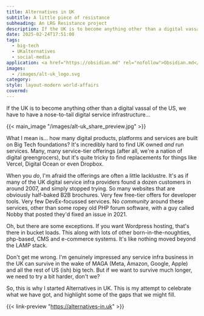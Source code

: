 ```yaml
---
title: Alternatives in UK
subtitle: A little piece of resistance
subheading: An LRG Resistance project
description: If the UK is to become anything other than a digital vassal of the US, we have to have a nose-to-tail digital service infrastructure
date: 2025-02-24T17:51:00
tags:
  - big-tech
  - UKalternatives
  - social-media
application: <a href="https://obsidian.md" rel="nofollow">Obsidian.md</a>
images:
  - /images/alt-uk_logo.svg
category: 
style: layout-modern world-affairs
covermd:
---
```

If the UK is to become anything other than a digital vassal of the US, we have to have a nose-to-tail digital service infrastructure...

{{< main_image "/images/alt-uk_share_preview.jpg" >}}

What I mean is... how many digital products, platforms and services are built on Big Tech foundations? It's incredibly hard to find UK owned _and_ run services. Many, many service-tier offerings (after all, we're a nation of digital greengrocers), but it's quite tricky to find replacements for things like Vercel, Digital Ocean or even Dropbox. 

When you _do_, I'm afraid the offerings are often a little lacklustre. It's as if many of the UK digital service infra providers found a dozen customers in around 2007, and simply stopped trying. So many websites that are obviously half-baked B2B brochures. Very few free-tier offers for developer tools. Very few DevEx-focussed services. No _community_ around these services, other than some ropey old PHP forum software, with a guy called Nobby that posted they'd fixed an issue in 2021.

Oh, but there are some exceptions. If you want Wordpress hosting, that's there in bucket loads. This along with lots of other born-in-the-noughties, php-based, CMS and e-commerce systems. It's like nothing moved beyond the LAMP stack.

Don't get me wrong. I'm genuinely impressed any service infra business in the UK can survive in the wake of MAGA (Meta, Amazon, Google, Apple) and all the rest of US (ish) big tech. But if we want to survive much longer, we need to try a bit harder, don't we?

So, this is why I started Alternatives in UK. This is my attempt to celebrate what we have got, and highlight some of the gaps that we might fill.

{{< link-preview "https://alternatives-in.uk" >}}
